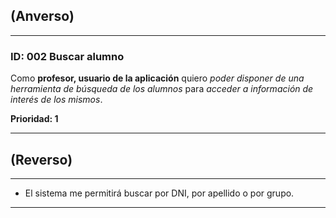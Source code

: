 ## (Anverso)
---

### **ID:** 002 **Buscar alumno**

Como **profesor, usuario de la aplicación** quiero *poder disponer de una herramienta de búsqueda de los alumnos* para *acceder a información de interés de los mismos*.

__Prioridad: 1__

---

## (Reverso)

---

* El sistema me permitirá buscar por DNI, por apellido o por grupo.

---

